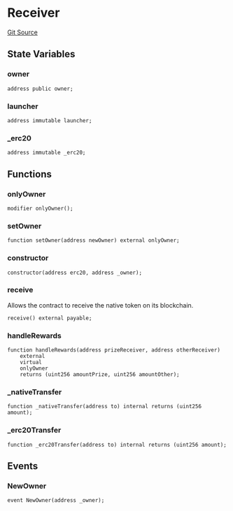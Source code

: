 # Receiver
[Git Source](https://github.com//PermissionlessGames/degen-casino/blob/12976e9fd5c84ac10effba9d0fe44362cdc76a38/src/syndication/utils/Receiver.sol)


## State Variables
### owner

```solidity
address public owner;
```


### launcher

```solidity
address immutable launcher;
```


### _erc20

```solidity
address immutable _erc20;
```


## Functions
### onlyOwner


```solidity
modifier onlyOwner();
```

### setOwner


```solidity
function setOwner(address newOwner) external onlyOwner;
```

### constructor


```solidity
constructor(address erc20, address _owner);
```

### receive

Allows the contract to receive the native token on its blockchain.


```solidity
receive() external payable;
```

### handleRewards


```solidity
function handleRewards(address prizeReceiver, address otherReceiver)
    external
    virtual
    onlyOwner
    returns (uint256 amountPrize, uint256 amountOther);
```

### _nativeTransfer


```solidity
function _nativeTransfer(address to) internal returns (uint256 amount);
```

### _erc20Transfer


```solidity
function _erc20Transfer(address to) internal returns (uint256 amount);
```

## Events
### NewOwner

```solidity
event NewOwner(address _owner);
```

